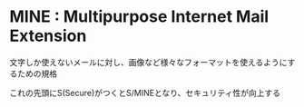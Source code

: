 # MINE : Multipurpose Internet Mail Extension

文字しか使えないメールに対し、画像など様々なフォーマットを使えるようにするための規格

これの先頭にS(Secure)がつくとS/MINEとなり、セキュリティ性が向上する
